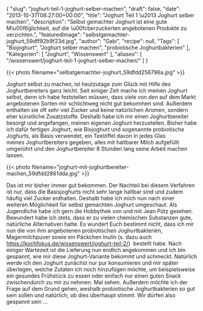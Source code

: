 {
    "slug": "joghurt-teil-1-joghurt-selber-machen",
    "draft": false,
    "date": "2013-10-31T08:27:00+00:00",
    "title": "Joghurt Teil 1 \u2013 Joghurt selber machen",
    "description": "Selbst gemachter Joghurt ist eine gute M\u00f6glichkeit, auf die \u00fcberzuckerten angebotenen Produkte zu verzichten.",
    "featuredImage": "selbstgemachter-joghurt_59dff92b9f23d.jpg",
    "author": "Gabi",
    "recipe": null,
    "Tags": [
        "Biojoghurt",
        "Joghurt selber machen",
        "probiotische Joghurtbakterien"
    ],
    "Kategorien": [
        "Joghurt",
        "Wissenswert"
    ],
    "aliases": [
        "\/wissenswert\/joghurt-teil-1-joghurt-selber-machen\/"
    ]
}

{{< photo filename="selbstgemachter-joghurt_59dfdd256796a.jpg" >}}

Joghurt selbst zu machen, ist heutzutage zum Glück mit Hilfe des Joghurtbereiters ganz leicht. Seit einiger Zeit mache ich meinen Joghurt selbst, denn ich habe feststellen müssen, dass viele von den auf dem Markt angebotenen Sorten mir schlichtweg nicht gut bekommen sind. Außerdem enthalten sie oft sehr viel Zucker und keine natürlichen Aromen, sondern eher künstliche Zusatzstoffe. Deshalb habe ich mir einen Joghurtbereiter besorgt und angefangen, meinen eigenen Joghurt herzustellen. Bisher habe ich dafür fertigen Joghurt, wie Biojoghurt und sogenannte probiotische Joghurts, als Basis verwendet, ein Teelöffel davon in jedes Glas meines Joghurtbereiters gegeben, alles mit haltbarer Milch aufgefüllt umgerührt und den Joghurtbereiter 8 Stunden lang seine Arbeit machen lassen.

{{< photo filename="joghurt-mit-joghurtbereiter-machen_59dfdd2861dda.jpg" >}}

Das ist mir bisher immer gut bekommen. Der Nachteil bei diesem Verfahren ist nur, dass die Basisjoghurts nicht sehr lange haltbar sind und zudem häufig viel Zucker enthalten. Deshalb habe ich mich nun nach einer weiteren Möglichkeit für selbst gemachten Joghurt umgeschaut. Als Jugendliche habe ich gern die Hobbythek von und mit Jean Pütz gesehen. Bewundert habe ich stets, dass er zu vielen chemischen Substanzen gute, natürliche Alternativen hatte. Es wundert Euch bestimmt nicht, dass ich mir nun die von ihm angebotenen probiotischen Joghurtbakterien, Magermilchpuver sowie ein Päckchen Inulin (s. dazu auch <https://kochfokus.de/wissenswert/joghurt-teil-2/>)  bestellt habe. Nach einiger Wartezeit ist die Lieferung nun endlich angekommen und ich bin gespannt, wie mir diese Joghurt-Variante bekommt und schmeckt. Natürlich werde ich den Joghurt zunächst nur pur konsumieren und mir später überlegen, welche Zutaten ich noch hinzufügen möchte, um beispielsweise ein gesundes Frühstück zu essen oder einfach nur einen guten Snack zwischendurch zu mir zu nehmen. Mal sehen. Außerdem möchte ich der Frage auf dem Grund gehen, weshalb probiotische Joghurtbakterien so gut sein sollen und natürlich, ob dies überhaupt stimmt. Wir dürfen also gespannt sein &#8230;